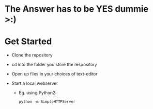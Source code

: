 # The Answer has to be YES dummie >:)

# Get Started 
- Clone the repository 
- cd into the folder you store the respository 
- Open up files in your choices of text-editor


- Start a local webserver 
  - Eg. using Python2:
    
    ```
    python -m SimpleHTTPServer
    ```

